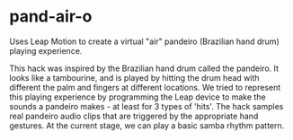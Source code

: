 pand-air-o
==========

Uses Leap Motion to create a virtual "air" pandeiro (Brazilian hand drum) playing experience.

This hack was inspired by the Brazilian hand drum called the pandeiro. It looks like a tambourine, and is played by hitting the drum head with different the palm and fingers at different locations. We tried to represent this playing experience by programming the Leap device to make the sounds a pandeiro makes - at least for 3 types of 'hits'. The hack samples real pandeiro audio clips that are triggered by the appropriate hand gestures. At the current stage, we can play a basic samba rhythm pattern.
